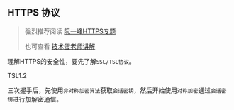 ## HTTPS 协议
> 强烈推荐阅读 [阮一峰HTTPS专题](https://www.ruanyifeng.com/blog/2016/08/migrate-from-http-to-https.html)
> 
> 也可查看 [技术蛋老师讲解](https://www.bilibili.com/video/BV1KY411x7Jp/?spm_id_from=333.337.search-card.all.click&vd_source=2dd02d64c29ab7eefcc5106eb9b51955)

理解HTTPS的安全性，要先了解`SSL/TSL协议`。

TSL1.2

三次握手后，先使用`非对称加密算法`获取`会话密钥`，然后开始使用`对称加密`通过`会话密钥`进行加解密通信。